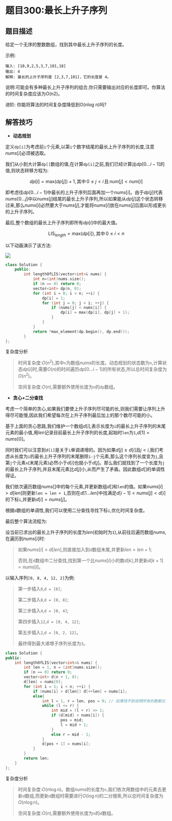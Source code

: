 # 题目300:最长上升子序列

## 题目描述

给定一个无序的整数数组，找到其中最长上升子序列的长度。

示例:

```
输入: [10,9,2,5,3,7,101,18]
输出: 4 
解释: 最长的上升子序列是 [2,3,7,101]，它的长度是 4。
```

说明:可能会有多种最长上升子序列的组合,你只需要输出对应的长度即可。你算法的时间复杂度应该为O(n2)。

进阶: 你能将算法的时间复杂度降低到O(nlog n)吗?

## 解答技巧

* **动态规划**

定义`dp[i]`为考虑前`i`个元素,以第`i`个数字结尾的最长上升子序列的长度,注意$\textit{nums}[i]$必须被选取。

我们从小到大计算`dp[]`数组的值,在计算`dp[i]`之前,我们已经计算出$dp[0 \ldots i-1]$的值,则状态转移方程为:

$$dp[i] = \text{max}(dp[j]) + 1, \text{其中} \, 0 \leq j < i \, \text{且} \, \textit{num}[j]<\textit{num}[i]$$

即考虑往$dp[0 \ldots i-1]$中最长的上升子序列后面再加一个$\textit{nums}[i]$。由于$dp[j]$代表$\textit{nums}[0 \ldots j]$中以$\textit{nums}[j]$结尾的最长上升子序列,所以如果能从$dp[j]$这个状态转移过来,那么$\textit{nums}[i]$必然要大于$\textit{nums}[j]$,才能将$\textit{nums}[i]$放在$\textit{nums}[j]$后面以形成更长的上升子序列。

最后,整个数组的最长上升子序列即所有$dp[i]$中的最大值。

$$\text{LIS}_{\textit{length}}= \text{max}(dp[i]), \text{其中} \, 0\leq i < n$$

以下动画演示了该方法:

![](http://pic.leetcode-cn.com/Figures/300_LISSlide1.PNG)

```c++
class Solution {
    public:
        int lengthOfLIS(vector<int>& nums) {
            int n=(int)nums.size();
            if (n == 0) return 0;
            vector<int> dp(n, 0);
            for (int i = 0; i < n; ++i) {
                dp[i] = 1;
                for (int j = 0; j < i; ++j) {
                    if (nums[j] < nums[i]) {
                        dp[i] = max(dp[i], dp[j] + 1);
                    }
                }
            }
            return *max_element(dp.begin(), dp.end());
        }
};
```

复杂度分析

> 时间复杂度:$O(n^2)$,其中`n`为数组$\textit{nums}$的长度。动态规划的状态数为`n`,计算状态$dp[i]$时,需要$O(n)$的时间遍历$dp[0 \ldots i-1]$的所有状态,所以总时间复杂度为$O(n^2)$。
> 
> 空间复杂度:$O(n)$,需要额外使用长度为`n`的`dp`数组。

* **贪心+二分查找**

考虑一个简单的贪心,如果我们要使上升子序列尽可能的长,则我们需要让序列上升得尽可能慢,因此我们希望每次在上升子序列最后加上的那个数尽可能的小。

基于上面的贪心思路,我们维护一个数组$d[i]$,表示长度为`i`的最长上升子序列的末尾元素的最小值,用$\textit{len}$记录目前最长上升子序列的长度,起始时`len`为`1`,$d[1] = \textit{nums}[0]$。

同时我们可以注意到`d[i]`是关于`i`单调递增的。因为如果$d[j] \geq d[i]$且$j < i$,我们考虑从长度为`i`的最长上升子序列的末尾删除`i-j`个元素,那么这个序列长度变为`j`,且第`j`个元素`x`(末尾元素)必然小于$d[i]$也就小于$d[j]$。那么我们就找到了一个长度为`j`的最长上升子序列,并且末尾元素比$d[j]$小,从而产生了矛盾。因此数组$d[]$的单调性得证。

我们依次遍历数组$\textit{nums}[]$中的每个元素,并更新数组$d[]$和`len`的值。如果$\textit{nums}[i] > d[\textit{len}]$则更新`len = len + 1`,否则在$d[1 \ldots len]$中找满足$d[i - 1] < \textit{nums}[j] < d[i]$的下标`i`,并更新$d[i] = \textit{nums}[j]$。

根据`d`数组的单调性,我们可以使用二分查找寻找下标`i`,优化时间复杂度。

最后整个算法流程为:

设当前已求出的最长上升子序列的长度为$\textit{len}$(初始时为`1`),从前往后遍历数组$\textit{nums}$,在遍历到$\textit{nums}[i]$时:

> 如果$\textit{nums}[i] > d[\textit{len}]$,则直接加入到`d`数组末尾,并更新$\textit{len} = \textit{len} + 1$;
>
> 否则,在`d`数组中二分查找,找到第一个比$\textit{nums}[i]$小的数$d[k]$,并更新$d[k + 1] = \textit{nums}[i]$。

以输入序列`[0, 8, 4, 12, 2]`为例:

> 第一步插入`0`,`d = [0]`;
>
> 第二步插入`8`,`d = [0, 8]`;
> 
> 第三步插入`4`,`d = [0, 4]`;
>
> 第四步插入`12`,`d = [0, 4, 12]`;
>
> 第五步插入`2`,`d = [0, 2, 12]`。
>
> 最终得到最大递增子序列长度为`3`。

```c++
class Solution {
public:
    int lengthOfLIS(vector<int>& nums) {
        int len = 1, n = (int)nums.size();
        if (n == 0) return 0;
        vector<int> d(n + 1, 0);
        d[len] = nums[0];
        for (int i = 1; i < n; ++i) {
            if (nums[i] > d[len]) d[++len] = nums[i];
            else{
                int l = 1, r = len, pos = 0; // 如果找不到说明所有的数都比 nums[i] 大，此时要更新 d[1]，所以这里将 pos 设为 0
                while (l <= r) {
                    int mid = (l + r) >> 1;
                    if (d[mid] < nums[i]) {
                        pos = mid;
                        l = mid + 1;
                    }
                    else r = mid - 1;
                }
                d[pos + 1] = nums[i];
            }
        }
        return len;
    }
};
```

复杂度分析

> 时间复杂度:$O(n\log n)$。数组$\textit{nums}$的长度为`n`,我们依次用数组中的元素去更新`d`数组,而更新`d`数组时需要进行$O(\log n)$的二分搜索,所以总时间复杂度为$O(n\log n)$。
> 
> 空间复杂度:$O(n)$,需要额外使用长度为`n`的`d`数组。